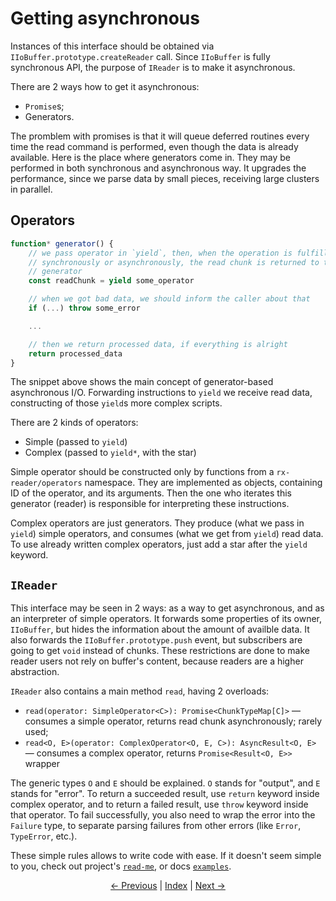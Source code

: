 # Getting asynchronous

Instances of this interface should be obtained via `IIoBuffer.prototype.createReader` call. Since `IIoBuffer` is fully synchronous API, the purpose of `IReader` is to make it asynchronous.

There are 2 ways how to get it asynchronous:

- `Promise`s;
- Generators.

The promblem with promises is that it will queue deferred routines every time the read command is performed, even though the data is already available. Here is the place where generators come in. They may be performed in both synchronous and asynchronous way. It upgrades the performance, since we parse data by small pieces, receiving large clusters in parallel.

## Operators

```javascript
function* generator() {
    // we pass operator in `yield`, then, when the operation is fulfilled
    // synchronously or asynchronously, the read chunk is returned to the
    // generator
    const readChunk = yield some_operator

    // when we got bad data, we should inform the caller about that
    if (...) throw some_error

    ...

    // then we return processed data, if everything is alright
    return processed_data
}
```

The snippet above shows the main concept of generator-based asynchronous I/O. Forwarding instructions to `yield` we receive read data, constructing of those `yield`s more complex scripts.

There are 2 kinds of operators:

- Simple (passed to `yield`)
- Complex (passed to `yield*`, with the star)

Simple operator should be constructed only by functions from a `rx-reader/operators` namespace. They are implemented as objects, containing ID of the operator, and its arguments. Then the one who iterates this generator (reader) is responsible for interpreting these instructions.

Complex operators are just generators. They produce (what we pass in `yield`) simple operators, and consumes (what we get from `yield`) read data. To use already written complex operators, just add a star after the `yield` keyword.

## `IReader`

This interface may be seen in 2 ways: as a way to get asynchronous, and as an interpreter of simple operators. It forwards some properties of its owner, `IIoBuffer`, but hides the information about the amount of availble data. It also forwards the `IIoBuffer.prototype.push` event, but subscribers are going to get `void` instead of chunks. These restrictions are done to make reader users not rely on buffer's content, because readers are a higher abstraction.

`IReader` also contains a main method `read`, having 2 overloads:

- `read(operator: SimpleOperator<C>): Promise<ChunkTypeMap[C]>` — consumes a simple operator, returns read chunk asynchronously; rarely used;
- `read<O, E>(operator: ComplexOperator<O, E, C>): AsyncResult<O, E>` — consumes a complex operator, returns `Promise<Result<O, E>>` wrapper

The generic types `O` and `E` should be explained. `O` stands for "output", and `E` stands for "error". To return a succeeded result, use `return` keyword inside complex operator, and to return a failed result, use `throw` keyword inside that operator. To fail successfully, you also need to wrap the error into the `Failure` type, to separate parsing failures from other errors (like `Error`, `TypeError`, etc.).

These simple rules allows to write code with ease. If it doesn't seem simple to you, check out project's [`read-me`](https://github.com/retueZe/rx-reader/tree/master/README.md), or docs [`examples`](https://github.com/retueZe/rx-reader/tree/doc/examples).

<div style="text-align: center">
    <a href="https://github.com/retueZe/rx-reader/tree/master/doc/getting_started/2.md">← Previous</a>
    |
    <a href="https://github.com/retueZe/rx-reader/tree/master/doc/README.md">Index</a>
    |
    <a href="https://github.com/retueZe/rx-reader/tree/master/doc/getting_started/4.md">Next →</a>
</div>
